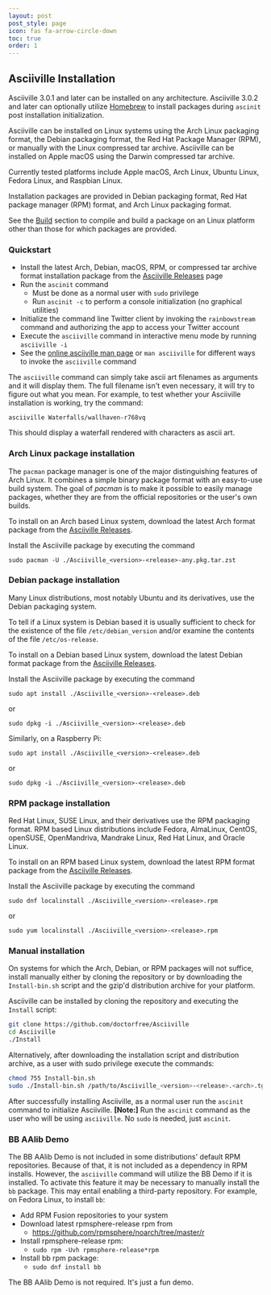 ```yaml
---
layout: post
post_style: page
icon: fas fa-arrow-circle-down
toc: true
order: 1
---
```


## Asciiville Installation

Asciiville 3.0.1 and later can be installed on any architecture.
Asciiville 3.0.2 and later can optionally utilize
[Homebrew](https://brew.sh) to install packages during `ascinit`
post installation initialization.

Asciiville can be installed on Linux systems using the Arch Linux
packaging format, the Debian packaging format, the Red Hat Package
Manager (RPM), or manually with the Linux compressed tar archive.
Asciiville can be installed on Apple macOS using the Darwin
compressed tar archive.

Currently tested platforms include Apple macOS, Arch Linux,
Ubuntu Linux, Fedora Linux, and Raspbian Linux.

Installation packages are provided in Debian packaging format, Red Hat
package manager (RPM) format, and Arch Linux packaging format.

See the [Build](https://asciiville.dev#build) section to compile and build a
package on an Linux platform other than those for which packages are provided.

### Quickstart

- Install the latest Arch, Debian, macOS, RPM, or compressed tar archive format installation package from the [Asciiville Releases](https://github.com/doctorfree/Asciiville/releases) page
- Run the `ascinit` command
  - Must be done as a normal user with `sudo` privilege
  - Run `ascinit -c` to perform a console initialization (no graphical utilities)
- Initialize the command line Twitter client by invoking the `rainbowstream` command and authorizing the app to access your Twitter account
- Execute the `asciiville` command in interactive menu mode by running `asciiville -i`
- See the [online asciiville man page](https://github.com/doctorfree/Asciiville/wiki/asciiville.1) or `man asciiville` for different ways to invoke the `asciiville` command

The `asciiville` command can simply take ascii art filenames as arguments
and it will display them. The full filename isn't even necessary, it will
try to figure out what you mean. For example, to test whether your Asciiville
installation is working, try the command:

```console
asciiville Waterfalls/wallhaven-r768vq
```

This should display a waterfall rendered with characters as ascii art.

### Arch Linux package installation

The `pacman` package manager is one of the major distinguishing features of
Arch Linux. It combines a simple binary package format with an easy-to-use build
system. The goal of _pacman_ is to make it possible to easily manage packages,
whether they are from the official repositories or the user's own builds.

To install on an Arch based Linux system, download the latest Arch format
package from the
[Asciiville Releases](https://github.com/doctorfree/Asciiville/releases).

Install the Asciiville package by executing the command

```console
sudo pacman -U ./Asciiville_<version>-<release>-any.pkg.tar.zst
```

### Debian package installation

Many Linux distributions, most notably Ubuntu and its derivatives, use the
Debian packaging system.

To tell if a Linux system is Debian based it is usually sufficient to
check for the existence of the file `/etc/debian_version` and/or examine the
contents of the file `/etc/os-release`.

To install on a Debian based Linux system, download the latest Debian format
package from the
[Asciiville Releases](https://github.com/doctorfree/Asciiville/releases).

Install the Asciiville package by executing the command

```console
sudo apt install ./Asciiville_<version>-<release>.deb
```

or

```console
sudo dpkg -i ./Asciiville_<version>-<release>.deb
```

Similarly, on a Raspberry Pi:

```console
sudo apt install ./Asciiville_<version>-<release>.deb
```

or

```console
sudo dpkg -i ./Asciiville_<version>-<release>.deb
```

### RPM package installation

Red Hat Linux, SUSE Linux, and their derivatives use the RPM packaging
format. RPM based Linux distributions include Fedora, AlmaLinux, CentOS,
openSUSE, OpenMandriva, Mandrake Linux, Red Hat Linux, and Oracle Linux.

To install on an RPM based Linux system, download the latest RPM format
package from the
[Asciiville Releases](https://github.com/doctorfree/Asciiville/releases).

Install the Asciiville package by executing the command

```console
sudo dnf localinstall ./Asciiville_<version>-<release>.rpm
```

or

```console
sudo yum localinstall ./Asciiville_<version>-<release>.rpm
```

### Manual installation

On systems for which the Arch, Debian, or RPM packages will not suffice,
install manually either by cloning the repository or by downloading the
`Install-bin.sh` script and the gzip'd distribution archive for your platform.

Asciiville can be installed by cloning the repository and executing the
`Install` script:

```bash
git clone https://github.com/doctorfree/Asciiville
cd Asciiville
./Install
```

Alternatively, after downloading the installation script and distribution
archive, as a user with sudo privilege execute the commands:

```bash
chmod 755 Install-bin.sh
sudo ./Install-bin.sh /path/to/Asciiville_<version>-<release>.<arch>.tgz
```

After successfully installing Asciiville, as a normal user run the `ascinit`
command to initialize Asciiville. **[Note:]** Run the `ascinit` command as the
user who will be using `asciiville`. No `sudo` is needed, just `ascinit`.

### BB AAlib Demo

The BB AAlib Demo is not included in some distributions' default RPM
repositories. Because of that, it is not included as a dependency in
RPM installs. However, the `asciiville` command will utilize the BB Demo
if it is installed. To activate this feature it may be necessary to
manually install the `bb` package. This may entail enabling a third-party
repository. For example, on Fedora Linux, to install `bb`:

- Add RPM Fusion repositories to your system
- Download latest rpmsphere-release rpm from
  - <https://github.com/rpmsphere/noarch/tree/master/r>
- Install rpmsphere-release rpm:
  - `sudo rpm -Uvh rpmsphere-release*rpm`
- Install bb rpm package:
  - `sudo dnf install bb`

The BB AAlib Demo is not required. It's just a fun demo.
